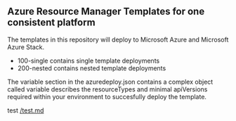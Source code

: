 ## Azure Resource Manager Templates for one consistent platform

The templates in this repository will deploy to Microsoft Azure and Microsoft Azure Stack.
+ 100-single contains single template deployments
+ 200-nested contains nested template deployments

The variable section in the azuredeploy.json contains a complex object called variable describes the resourceTypes and minimal apiVersions required within your environment to succesfully deploy the template.

test
[/test.md](/901-guidelines/test.md)

